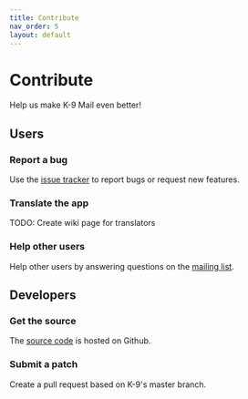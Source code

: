 ```yaml
---
title: Contribute
nav_order: 5 
layout: default
---
```


# Contribute

Help us make K-9 Mail even better!


## Users

### Report a bug

Use the [issue tracker](https://code.google.com/p/k9mail/issues/list) to report bugs or request new features.


### Translate the app

TODO: Create wiki page for translators


### Help other users

Help other users by answering questions on the [mailing list](https://groups.google.com/forum/#!forum/k-9-mail).


## Developers

### Get the source

The [source code](https://github.com/k9mail/k-9) is hosted on Github.


### Submit a patch

Create a pull request based on K-9's master branch.

